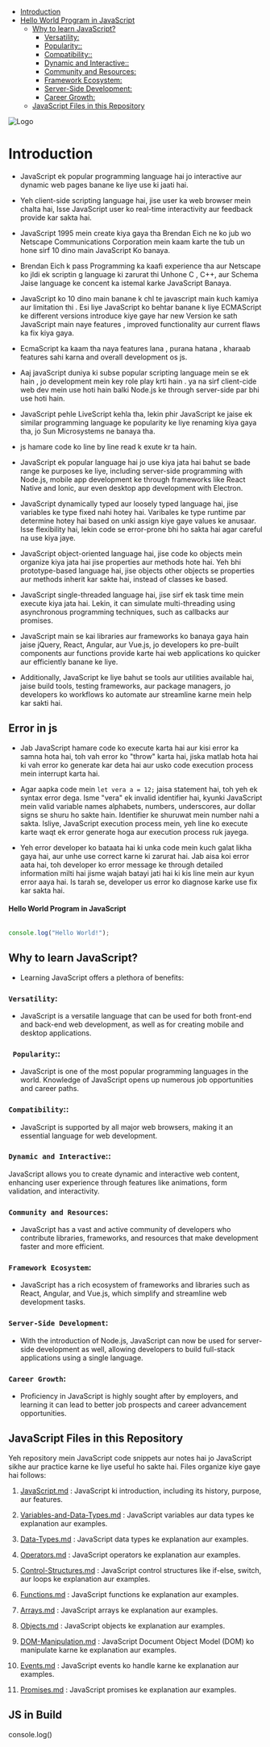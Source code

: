 
- [Introduction](#introduction)
 - [Hello World Program in JavaScript](#hello-world-program-in-javascript)
    - [Why to learn JavaScript?](#why-to-learn-javascript)
        - [Versatility:](#versatility)
        - [Popularity::](#popularity)
        - [Compatibility::](#compatibility)
        - [Dynamic and Interactive::](#dynamic-and-interactive)
        - [Community and Resources:](#community-and-resources)
        - [Framework Ecosystem:](#framework-ecosystem)
        - [Server-Side Development:](#server-side-development)
        - [Career Growth:](#career-growth)
    - [JavaScript Files in this Repository](#javascript-files-in-this-repository)



![Logo](https://media.geeksforgeeks.org/wp-content/cdn-uploads/20220714150931/JavaScript-Introduction.jpg)

# Introduction

 - JavaScript ek  popular programming language hai jo interactive aur dynamic web pages banane ke liye use ki jaati hai.



- Yeh client-side scripting language hai, jise user ka web browser mein chalta hai, Isse JavaScript user ko real-time interactivity aur feedback provide kar sakta hai.



- JavaScript 1995 mein create kiya gaya tha Brendan Eich ne ko jub wo  Netscape Communications Corporation mein kaam karte the tub un hone sirf 10 dino main  JavaScript Ko banaya. 

- Brendan Eich k pass Programming ka kaafi experience tha aur Netscape ko jldi ek scriptin g language ki zarurat thi Unhone C , C++, aur Schema Jaise language ke concent ka istemal karke JavaScript Banaya. 


- JavaScript ko 10 dino main banane k chl te javascript main kuch kamiya aur limitation thi . Esi liye JavaScript ko behtar banane k liye ECMAScript ke different versions introduce kiye gaye har new Version ke sath JavaScript main naye features , improved functionality aur current flaws ka fix kiya gaya.

- EcmaScript ka kaam tha naya features lana , purana hatana , kharaab features sahi karna and overall development os js.
 
- Aaj javaScript duniya ki subse popular scripting language mein se ek hain , jo development mein key role play krti hain . ya na sirf client-cide web dev mein use hoti hain balki Node.js ke through server-side par bhi use hoti hain.




- JavaScript pehle LiveScript kehla tha, lekin phir JavaScript ke jaise ek similar programming language ke popularity ke liye renaming kiya gaya tha, jo Sun Microsystems ne banaya tha.


- js hamare code ko line by line read k exute kr ta hain.


- JavaScript ek popular language hai jo use kiya jata hai bahut se bade range ke purposes ke liye, including server-side programming with Node.js, mobile app development ke through frameworks like React Native and Ionic, aur even desktop app development with Electron.

- JavaScript dynamically typed aur loosely typed language hai, jise variables ke type fixed nahi hotey hai. Varibales ke type runtime par determine hotey hai based on unki assign kiye gaye values ke anusaar. Isse flexibility hai, lekin code se error-prone bhi ho sakta hai agar careful na use kiya jaye.

- JavaScript object-oriented language hai, jise code ko objects mein organize kiya jata hai jise properties aur methods hote hai. Yeh bhi prototype-based language hai, jise objects other objects se properties aur methods inherit kar sakte hai, instead of classes ke based.

- JavaScript single-threaded language hai, jise sirf ek task time mein execute kiya jata hai. Lekin, it can simulate multi-threading using asynchronous programming techniques, such as callbacks aur promises.


-  JavaScript main se kai  libraries aur frameworks ko banaya gaya hain jaise jQuery, React, Angular, aur Vue.js, jo developers ko pre-built components aur functions provide karte hai web applications ko quicker aur efficiently banane ke liye. 
  

- Additionally, JavaScript ke liye bahut se tools aur utilities available hai, jaise build tools, testing frameworks, aur package managers, jo developers ko workflows ko automate aur streamline karne mein help kar sakti hai.




## Error in js 

-  Jab JavaScript hamare code ko execute karta hai aur kisi error ka samna hota hai, toh vah error ko "throw" karta hai, jiska matlab hota hai ki vah error ko generate kar deta hai aur usko code execution process mein interrupt karta hai.

- Agar aapka code mein `let vera a = 12;` jaisa statement hai, toh yeh ek syntax error dega. Isme "vera" ek invalid identifier hai, kyunki JavaScript mein valid variable names alphabets, numbers, underscores, aur dollar signs se shuru ho sakte hain. Identifier ke shuruwat mein number nahi a sakta. Isliye, JavaScript execution process mein, yeh line ko execute karte waqt ek error generate hoga aur execution process ruk jayega.

- Yeh error developer ko bataata hai ki unka code mein kuch galat likha gaya hai, aur unhe use correct karne ki zarurat hai. Jab aisa koi error aata hai, toh developer ko error message ke through detailed information milti hai jisme wajah batayi jati hai ki kis line mein aur kyun error aaya hai. Is tarah se, developer us error ko diagnose karke use fix kar sakta hai.





#### Hello World Program in JavaScript
```javascript

console.log("Hello World!");  

```


## Why to learn JavaScript?

- Learning JavaScript offers a plethora of benefits:

### `Versatility`: 

- JavaScript is a versatile language that can be used for both front-end and back-end web development, as well as for creating mobile and desktop applications.

### ` Popularity`::

-  JavaScript is one of the most popular programming languages in the world. Knowledge of JavaScript opens up numerous job opportunities and career paths.

### `Compatibility`:: 

- JavaScript is supported by all major web browsers, making it an essential language for web development.

### `Dynamic and Interactive`:: 

JavaScript allows you to create dynamic and interactive web content, enhancing user experience through features like animations, form validation, and interactivity.

### `Community and Resources`: 

- JavaScript has a vast and active community of developers who contribute libraries, frameworks, and resources that make development faster and more efficient.

### `Framework Ecosystem`:

-  JavaScript has a rich ecosystem of frameworks and libraries such as React, Angular, and Vue.js, which simplify and streamline web development tasks.

### `Server-Side Development`: 


- With the introduction of Node.js, JavaScript can now be used for server-side development as well, allowing developers to build full-stack applications using a single language.

### `Career Growth`:

-  Proficiency in JavaScript is highly sought after by employers, and learning it can lead to better job prospects and career advancement opportunities.



## JavaScript Files in this Repository

Yeh repository mein JavaScript code snippets aur notes hai jo JavaScript sikhe aur practice karne ke liye useful ho sakte hai. Files organize kiye gaye hai follows:









1. [JavaScript.md](JavaScript.md) : JavaScript ki introduction, including its history, purpose, aur features.
2. [Variables-and-Data-Types.md](../02_Day_Variables/Variable.md) : JavaScript variables aur data types ke explanation aur examples.
3. [Data-Types.md](Data-Types.md) : JavaScript  data types ke explanation aur examples.

4. [Operators.md](Operators.md) : JavaScript operators ke explanation aur examples.
5. [Control-Structures.md](Control-Structures.md)  : JavaScript control structures like if-else, switch, aur loops ke explanation aur examples.
   
6. [Functions.md](Functions.md) : JavaScript functions ke explanation aur examples.
7. [Arrays.md](Arrays.md) : JavaScript arrays ke explanation aur examples.
8. [Objects.md](Objects.md) : JavaScript objects ke explanation aur examples.
9. [DOM-Manipulation.md](DOM-Manipulation.md) : JavaScript Document Object Model (DOM) ko manipulate karne ke explanation aur examples.
10. [Events.md](Events.md) : JavaScript events ko handle karne ke explanation aur examples.
11. [Promises.md](Promises.md) : JavaScript promises ke explanation aur examples.
     



<!-- ``` JavaScript
    let nav_btn = document.getElementById("nav-btn");
   let nav = document.querySelector("nav");
``` -->

## JS in Build   
console.log()
